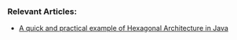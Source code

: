 ### Relevant Articles:

- [A quick and practical example of Hexagonal Architecture in Java](https://www.baeldung.com/?p=154782)